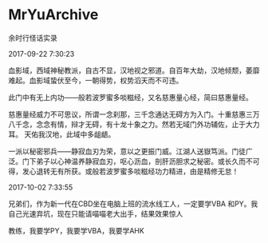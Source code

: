 # MrYuArchive
余时行怪话实录

2017-09-22 7:30:23

血影域，西域神秘教派，自古不显，汉地视之邪道。自百年大劫，汉地倾颓，萎靡难起。血影域蛰伏至今，一朝得势，权势滔天而不可违。

此门中有无上内功——般若波罗蜜多啖糍经，又名慈惠量心经，简曰慈惠量经。

慈惠量经威力不可思议，所谓一念刹那，三千念通达无碍方为入门。十重慈惠三万八千念，念念有情，辩才无碍，有十龙十象之力。然若无域门外功辅佐，止于大力耳。
天佑我汉地，此域中多龃龉。

一派以秘密邪兵——静寂血刃为荣，意以之更振门威。江湖人送嶽笃派。门徒广泛。门下弟子以心神温养静寂血刃，呕心沥血，剖肝沥胆求之秘密。或长久而不可得，发心退转无有所获。或般若波罗蜜多啖糍经功力精进，由是精修无怠！

2017-10-02 7:33:55

兄弟们，作为新一代在CBD坐在电脑上班的流水线工人，一定要学VBA 和PY。我自己光速弃坑，现在只能请喵喵老大出手，结果效果惊人

教练，我要学PY，我要学VBA，我要学AHK
